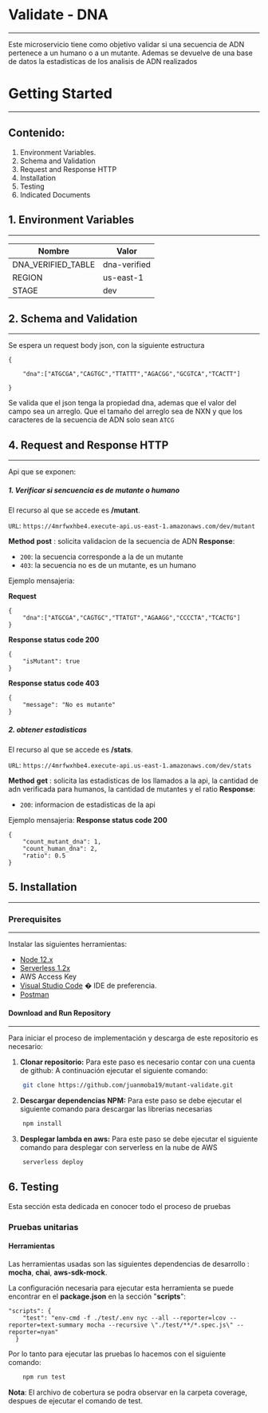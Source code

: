 
# Validate - DNA
---
Este microservicio tiene como objetivo validar si una secuencia de ADN pertenece a un humano o a un mutante. Ademas se devuelve de una base de datos la estadisticas de los analisis de ADN realizados


# Getting Started
---
## Contenido:
1.	Environment Variables. 
2.	Schema and Validation
3.	Request and Response HTTP 
4. Installation
5.	Testing
6.	Indicated Documents

 ## 1. Environment Variables 
---

| Nombre                               | Valor                                                     |
| ------------------------------------ | ----------------------------------------------------------|
| DNA_VERIFIED_TABLE                    |   dna-verified                                                   |
|REGION                                | us-east-1                                                                               |
| STAGE                                |dev                                       |


## 2. Schema and Validation
---
Se espera un request body json, con la siguiente estructura
~~~
{
    
    "dna":["ATGCGA","CAGTGC","TTATTT","AGACGG","GCGTCA","TCACTT"]

} 

~~~
Se valida que el json tenga la propiedad dna, ademas que el valor del campo sea un arreglo. Que el tamaño del arreglo sea de NXN y que los caracteres de la secuencia de ADN solo sean `ATCG`
 
## 4. Request and Response HTTP 
---

Api que se exponen:

##### 1. Verificar si sencuencia es de mutante o humano
 El recurso al que se accede es **/mutant**.

`URL`: `https://4mrfwxhbe4.execute-api.us-east-1.amazonaws.com/dev/mutant`

**Method**
  **post** : solicita validacion de la secuencia de ADN
 **Response**: 
  * `200`: la secuencia corresponde a la de un mutante
  * `403`: la secuencia no es de un mutante, es un humano

Ejemplo mensajeria:

**Request**
~~~
{
    "dna":["ATGCGA","CAGTGC","TTATGT","AGAAGG","CCCCTA","TCACTG"]
} 
~~~
**Response status code 200**
~~~
{
    "isMutant": true
}
~~~
**Response status code 403**
~~~
{
    "message": "No es mutante"
}
~~~
##### 2. obtener estadisticas
 El recurso al que se accede es **/stats**.

`URL`: `https://4mrfwxhbe4.execute-api.us-east-1.amazonaws.com/dev/stats`

**Method**
  **get** : solicita las estadisticas de los llamados a la api, la cantidad de adn verificada para humanos, la cantidad de mutantes y el ratio
 **Response**: 
  * `200`: informacion de estadisticas de la api

Ejemplo mensajeria:
**Response status code 200**
~~~
{
    "count_mutant_dna": 1,
    "count_human_dna": 2,
    "ratio": 0.5
}
~~~
## 5. Installation
---
### Prerequisites
---
Instalar las siguientes herramientas:

- [Node 12.x](http://nodejs.org)
- [Serverless 1.2x](https://serverless.com/)
- AWS Access Key
- [Visual Studio Code](https://code.visualstudio.com/) � IDE de preferencia.
- [Postman](https://www.getpostman.com/downloads/)

#### Download and Run Repository
---
Para iniciar el proceso de implementación y descarga de este repositorio es necesario: 

 1. **Clonar repositorio:**
Para este paso es necesario contar con una cuenta de github:
A continuación ejecutar el siguiente comando:
```sh
	git clone https://github.com/juanmoba19/mutant-validate.git
```
 2. **Descargar dependencias NPM:**
Para este paso se debe ejecutar el siguiente comando para descargar las librerias necesarias
```sh
	npm install
```

 3. **Desplegar lambda en aws:**
Para este paso se debe ejecutar el siguiente comando para desplegar con serverless en la nube de AWS
```sh
	serverless deploy  
```



## 6. Testing

Esta sección esta dedicada en conocer todo el proceso de pruebas 

### Pruebas unitarias

#### Herramientas

Las herramientas usadas son las siguientes dependencias de desarrollo : **mocha**, **chai**,  **aws-sdk-mock**.


La configuración necesaria para ejecutar esta herramienta se puede encontrar en el **package.json** en la sección "**scripts**":
~~~
"scripts": {
    "test": "env-cmd -f ./test/.env nyc --all --reporter=lcov --reporter=text-summary mocha --recursive \"./test/**/*.spec.js\" --reporter=nyan"
  }
~~~

Por lo tanto para ejecutar las pruebas lo hacemos con el siguiente comando: 
```sh
	npm run test
```
 **Nota**: El archivo de cobertura se podra observar en la carpeta coverage, despues de ejecutar el comando de test.
 
 
